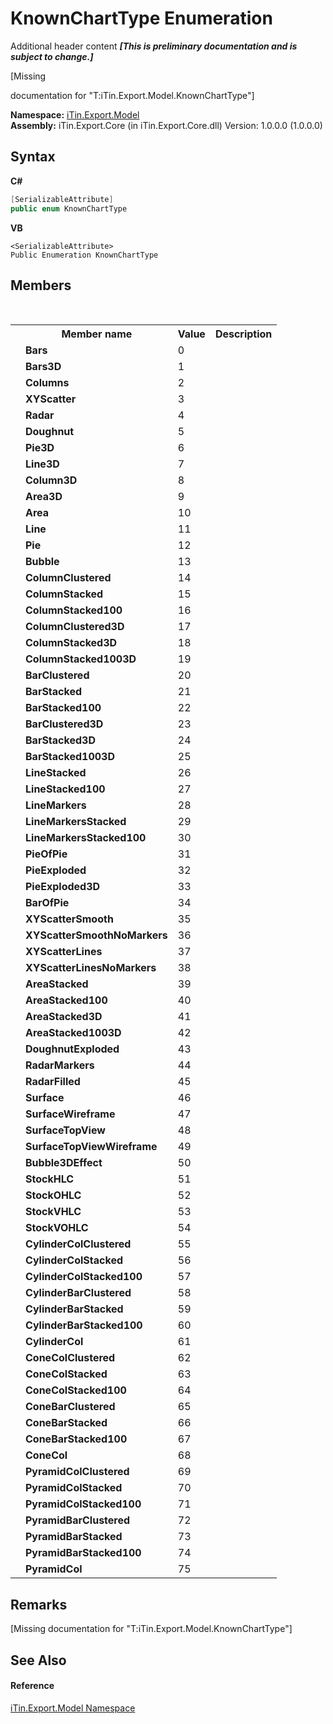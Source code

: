# KnownChartType Enumeration
Additional header content _**\[This is preliminary documentation and is subject to change.\]**_

\[Missing <summary> documentation for "T:iTin.Export.Model.KnownChartType"\]

**Namespace:**&nbsp;<a href="ef57ffcc-e95e-b212-5a46-9aa6f5a3511f">iTin.Export.Model</a><br />**Assembly:**&nbsp;iTin.Export.Core (in iTin.Export.Core.dll) Version: 1.0.0.0 (1.0.0.0)

## Syntax

**C#**<br />
``` C#
[SerializableAttribute]
public enum KnownChartType
```

**VB**<br />
``` VB
<SerializableAttribute>
Public Enumeration KnownChartType
```


## Members
&nbsp;<table><tr><th></th><th>Member name</th><th>Value</th><th>Description</th></tr><tr><td /><td target="F:iTin.Export.Model.KnownChartType.Bars">**Bars**</td><td>0</td><td /></tr><tr><td /><td target="F:iTin.Export.Model.KnownChartType.Bars3D">**Bars3D**</td><td>1</td><td /></tr><tr><td /><td target="F:iTin.Export.Model.KnownChartType.Columns">**Columns**</td><td>2</td><td /></tr><tr><td /><td target="F:iTin.Export.Model.KnownChartType.XYScatter">**XYScatter**</td><td>3</td><td /></tr><tr><td /><td target="F:iTin.Export.Model.KnownChartType.Radar">**Radar**</td><td>4</td><td /></tr><tr><td /><td target="F:iTin.Export.Model.KnownChartType.Doughnut">**Doughnut**</td><td>5</td><td /></tr><tr><td /><td target="F:iTin.Export.Model.KnownChartType.Pie3D">**Pie3D**</td><td>6</td><td /></tr><tr><td /><td target="F:iTin.Export.Model.KnownChartType.Line3D">**Line3D**</td><td>7</td><td /></tr><tr><td /><td target="F:iTin.Export.Model.KnownChartType.Column3D">**Column3D**</td><td>8</td><td /></tr><tr><td /><td target="F:iTin.Export.Model.KnownChartType.Area3D">**Area3D**</td><td>9</td><td /></tr><tr><td /><td target="F:iTin.Export.Model.KnownChartType.Area">**Area**</td><td>10</td><td /></tr><tr><td /><td target="F:iTin.Export.Model.KnownChartType.Line">**Line**</td><td>11</td><td /></tr><tr><td /><td target="F:iTin.Export.Model.KnownChartType.Pie">**Pie**</td><td>12</td><td /></tr><tr><td /><td target="F:iTin.Export.Model.KnownChartType.Bubble">**Bubble**</td><td>13</td><td /></tr><tr><td /><td target="F:iTin.Export.Model.KnownChartType.ColumnClustered">**ColumnClustered**</td><td>14</td><td /></tr><tr><td /><td target="F:iTin.Export.Model.KnownChartType.ColumnStacked">**ColumnStacked**</td><td>15</td><td /></tr><tr><td /><td target="F:iTin.Export.Model.KnownChartType.ColumnStacked100">**ColumnStacked100**</td><td>16</td><td /></tr><tr><td /><td target="F:iTin.Export.Model.KnownChartType.ColumnClustered3D">**ColumnClustered3D**</td><td>17</td><td /></tr><tr><td /><td target="F:iTin.Export.Model.KnownChartType.ColumnStacked3D">**ColumnStacked3D**</td><td>18</td><td /></tr><tr><td /><td target="F:iTin.Export.Model.KnownChartType.ColumnStacked1003D">**ColumnStacked1003D**</td><td>19</td><td /></tr><tr><td /><td target="F:iTin.Export.Model.KnownChartType.BarClustered">**BarClustered**</td><td>20</td><td /></tr><tr><td /><td target="F:iTin.Export.Model.KnownChartType.BarStacked">**BarStacked**</td><td>21</td><td /></tr><tr><td /><td target="F:iTin.Export.Model.KnownChartType.BarStacked100">**BarStacked100**</td><td>22</td><td /></tr><tr><td /><td target="F:iTin.Export.Model.KnownChartType.BarClustered3D">**BarClustered3D**</td><td>23</td><td /></tr><tr><td /><td target="F:iTin.Export.Model.KnownChartType.BarStacked3D">**BarStacked3D**</td><td>24</td><td /></tr><tr><td /><td target="F:iTin.Export.Model.KnownChartType.BarStacked1003D">**BarStacked1003D**</td><td>25</td><td /></tr><tr><td /><td target="F:iTin.Export.Model.KnownChartType.LineStacked">**LineStacked**</td><td>26</td><td /></tr><tr><td /><td target="F:iTin.Export.Model.KnownChartType.LineStacked100">**LineStacked100**</td><td>27</td><td /></tr><tr><td /><td target="F:iTin.Export.Model.KnownChartType.LineMarkers">**LineMarkers**</td><td>28</td><td /></tr><tr><td /><td target="F:iTin.Export.Model.KnownChartType.LineMarkersStacked">**LineMarkersStacked**</td><td>29</td><td /></tr><tr><td /><td target="F:iTin.Export.Model.KnownChartType.LineMarkersStacked100">**LineMarkersStacked100**</td><td>30</td><td /></tr><tr><td /><td target="F:iTin.Export.Model.KnownChartType.PieOfPie">**PieOfPie**</td><td>31</td><td /></tr><tr><td /><td target="F:iTin.Export.Model.KnownChartType.PieExploded">**PieExploded**</td><td>32</td><td /></tr><tr><td /><td target="F:iTin.Export.Model.KnownChartType.PieExploded3D">**PieExploded3D**</td><td>33</td><td /></tr><tr><td /><td target="F:iTin.Export.Model.KnownChartType.BarOfPie">**BarOfPie**</td><td>34</td><td /></tr><tr><td /><td target="F:iTin.Export.Model.KnownChartType.XYScatterSmooth">**XYScatterSmooth**</td><td>35</td><td /></tr><tr><td /><td target="F:iTin.Export.Model.KnownChartType.XYScatterSmoothNoMarkers">**XYScatterSmoothNoMarkers**</td><td>36</td><td /></tr><tr><td /><td target="F:iTin.Export.Model.KnownChartType.XYScatterLines">**XYScatterLines**</td><td>37</td><td /></tr><tr><td /><td target="F:iTin.Export.Model.KnownChartType.XYScatterLinesNoMarkers">**XYScatterLinesNoMarkers**</td><td>38</td><td /></tr><tr><td /><td target="F:iTin.Export.Model.KnownChartType.AreaStacked">**AreaStacked**</td><td>39</td><td /></tr><tr><td /><td target="F:iTin.Export.Model.KnownChartType.AreaStacked100">**AreaStacked100**</td><td>40</td><td /></tr><tr><td /><td target="F:iTin.Export.Model.KnownChartType.AreaStacked3D">**AreaStacked3D**</td><td>41</td><td /></tr><tr><td /><td target="F:iTin.Export.Model.KnownChartType.AreaStacked1003D">**AreaStacked1003D**</td><td>42</td><td /></tr><tr><td /><td target="F:iTin.Export.Model.KnownChartType.DoughnutExploded">**DoughnutExploded**</td><td>43</td><td /></tr><tr><td /><td target="F:iTin.Export.Model.KnownChartType.RadarMarkers">**RadarMarkers**</td><td>44</td><td /></tr><tr><td /><td target="F:iTin.Export.Model.KnownChartType.RadarFilled">**RadarFilled**</td><td>45</td><td /></tr><tr><td /><td target="F:iTin.Export.Model.KnownChartType.Surface">**Surface**</td><td>46</td><td /></tr><tr><td /><td target="F:iTin.Export.Model.KnownChartType.SurfaceWireframe">**SurfaceWireframe**</td><td>47</td><td /></tr><tr><td /><td target="F:iTin.Export.Model.KnownChartType.SurfaceTopView">**SurfaceTopView**</td><td>48</td><td /></tr><tr><td /><td target="F:iTin.Export.Model.KnownChartType.SurfaceTopViewWireframe">**SurfaceTopViewWireframe**</td><td>49</td><td /></tr><tr><td /><td target="F:iTin.Export.Model.KnownChartType.Bubble3DEffect">**Bubble3DEffect**</td><td>50</td><td /></tr><tr><td /><td target="F:iTin.Export.Model.KnownChartType.StockHLC">**StockHLC**</td><td>51</td><td /></tr><tr><td /><td target="F:iTin.Export.Model.KnownChartType.StockOHLC">**StockOHLC**</td><td>52</td><td /></tr><tr><td /><td target="F:iTin.Export.Model.KnownChartType.StockVHLC">**StockVHLC**</td><td>53</td><td /></tr><tr><td /><td target="F:iTin.Export.Model.KnownChartType.StockVOHLC">**StockVOHLC**</td><td>54</td><td /></tr><tr><td /><td target="F:iTin.Export.Model.KnownChartType.CylinderColClustered">**CylinderColClustered**</td><td>55</td><td /></tr><tr><td /><td target="F:iTin.Export.Model.KnownChartType.CylinderColStacked">**CylinderColStacked**</td><td>56</td><td /></tr><tr><td /><td target="F:iTin.Export.Model.KnownChartType.CylinderColStacked100">**CylinderColStacked100**</td><td>57</td><td /></tr><tr><td /><td target="F:iTin.Export.Model.KnownChartType.CylinderBarClustered">**CylinderBarClustered**</td><td>58</td><td /></tr><tr><td /><td target="F:iTin.Export.Model.KnownChartType.CylinderBarStacked">**CylinderBarStacked**</td><td>59</td><td /></tr><tr><td /><td target="F:iTin.Export.Model.KnownChartType.CylinderBarStacked100">**CylinderBarStacked100**</td><td>60</td><td /></tr><tr><td /><td target="F:iTin.Export.Model.KnownChartType.CylinderCol">**CylinderCol**</td><td>61</td><td /></tr><tr><td /><td target="F:iTin.Export.Model.KnownChartType.ConeColClustered">**ConeColClustered**</td><td>62</td><td /></tr><tr><td /><td target="F:iTin.Export.Model.KnownChartType.ConeColStacked">**ConeColStacked**</td><td>63</td><td /></tr><tr><td /><td target="F:iTin.Export.Model.KnownChartType.ConeColStacked100">**ConeColStacked100**</td><td>64</td><td /></tr><tr><td /><td target="F:iTin.Export.Model.KnownChartType.ConeBarClustered">**ConeBarClustered**</td><td>65</td><td /></tr><tr><td /><td target="F:iTin.Export.Model.KnownChartType.ConeBarStacked">**ConeBarStacked**</td><td>66</td><td /></tr><tr><td /><td target="F:iTin.Export.Model.KnownChartType.ConeBarStacked100">**ConeBarStacked100**</td><td>67</td><td /></tr><tr><td /><td target="F:iTin.Export.Model.KnownChartType.ConeCol">**ConeCol**</td><td>68</td><td /></tr><tr><td /><td target="F:iTin.Export.Model.KnownChartType.PyramidColClustered">**PyramidColClustered**</td><td>69</td><td /></tr><tr><td /><td target="F:iTin.Export.Model.KnownChartType.PyramidColStacked">**PyramidColStacked**</td><td>70</td><td /></tr><tr><td /><td target="F:iTin.Export.Model.KnownChartType.PyramidColStacked100">**PyramidColStacked100**</td><td>71</td><td /></tr><tr><td /><td target="F:iTin.Export.Model.KnownChartType.PyramidBarClustered">**PyramidBarClustered**</td><td>72</td><td /></tr><tr><td /><td target="F:iTin.Export.Model.KnownChartType.PyramidBarStacked">**PyramidBarStacked**</td><td>73</td><td /></tr><tr><td /><td target="F:iTin.Export.Model.KnownChartType.PyramidBarStacked100">**PyramidBarStacked100**</td><td>74</td><td /></tr><tr><td /><td target="F:iTin.Export.Model.KnownChartType.PyramidCol">**PyramidCol**</td><td>75</td><td /></tr></table>

## Remarks
\[Missing <remarks> documentation for "T:iTin.Export.Model.KnownChartType"\]

## See Also


#### Reference
<a href="ef57ffcc-e95e-b212-5a46-9aa6f5a3511f">iTin.Export.Model Namespace</a><br />
